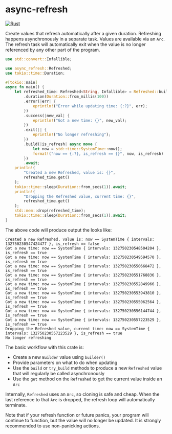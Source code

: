 # async-refresh

[![Rust](https://github.com/snoyberg/async-refresh-rs/actions/workflows/rust.yml/badge.svg)](https://github.com/snoyberg/async-refresh-rs/actions/workflows/rust.yml)

Create values that refresh automatically after a given duration. Refreshing happens asynchronously in a separate task. Values are available via an `Arc`. The refresh task will automatically exit when the value is no longer referenced by any other part of the program.

```rust
use std::convert::Infallible;

use async_refresh::Refreshed;
use tokio::time::Duration;

#[tokio::main]
async fn main() {
    let refreshed_time: Refreshed<String, Infallible> = Refreshed::builder()
        .duration(Duration::from_millis(100))
        .error(|err| {
            eprintln!("Error while updating time: {:?}", err);
        })
        .success(|new_val| {
            eprintln!("Got a new time: {}", new_val);
        })
        .exit(|| {
            eprintln!("No longer refreshing");
        })
        .build(|is_refresh| async move {
            let now = std::time::SystemTime::now();
            format!("now == {:?}, is_refresh == {}", now, is_refresh)
        })
        .await;
    println!(
        "Created a new Refreshed, value is: {}",
        refreshed_time.get()
    );
    tokio::time::sleep(Duration::from_secs(1)).await;
    println!(
        "Dropping the Refreshed value, current time: {}",
        refreshed_time.get()
    );
    std::mem::drop(refreshed_time);
    tokio::time::sleep(Duration::from_secs(1)).await;
}
```

The above code will produce output the looks like:

```
Created a new Refreshed, value is: now == SystemTime { intervals: 132750230547424477 }, is_refresh == false
Got a new time: now == SystemTime { intervals: 132750230548504204 }, is_refresh == true
Got a new time: now == SystemTime { intervals: 132750230549594570 }, is_refresh == true
Got a new time: now == SystemTime { intervals: 132750230550668472 }, is_refresh == true
Got a new time: now == SystemTime { intervals: 132750230551768836 }, is_refresh == true
Got a new time: now == SystemTime { intervals: 132750230552849966 }, is_refresh == true
Got a new time: now == SystemTime { intervals: 132750230553943810 }, is_refresh == true
Got a new time: now == SystemTime { intervals: 132750230555062564 }, is_refresh == true
Got a new time: now == SystemTime { intervals: 132750230556144744 }, is_refresh == true
Got a new time: now == SystemTime { intervals: 132750230557223529 }, is_refresh == true
Dropping the Refreshed value, current time: now == SystemTime { intervals: 132750230557223529 }, is_refresh == true
No longer refreshing
```

The basic workflow with this crate is:

* Create a new `Builder` value using `builder()`
* Provide parameters on what to do when updating
* Use the `build` or `try_build` methods to produce a new `Refreshed` value that will regularly be called asynchronously
* Use the `get` method on the `Refreshed` to get the current value inside an `Arc`

Internally, `Refreshed` uses an `Arc`, so cloning is safe and cheap. When the last reference to that `Arc` is dropped, the refresh loop will automatically terminate.

Note that if your refresh function or future panics, your program will continue to function, but the value will no longer be updated. It is strongly recommended to use non-panicking actions.

